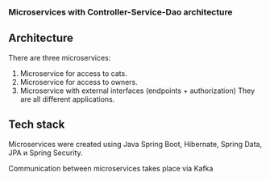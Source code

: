 ### Microservices with Controller-Service-Dao architecture

## Architecture
There are three microservices:
1. Microservice for access to cats.
2. Microservice for access to owners.
3. Microservice with external interfaces (endpoints + authorization)
They are all different applications.

## Tech stack
Microservices were created using Java Spring Boot, Hibernate, Spring Data, JPA и Spring 
Security.

Communication between microservices takes place via Kafka
